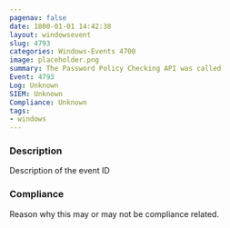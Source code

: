 ```yaml
---
pagenav: false
date: 1800-01-01 14:42:38
layout: windowsevent
slug: 4793
categories: Windows-Events 4700
image: placeholder.png
summary: The Password Policy Checking API was called
Event: 4793
Log: Unknown
SIEM: Unknown
Compliance: Unknown
tags:
- windows
---
```


### Description

Description of the event ID

### Compliance

Reason why this may or may not be compliance related.

